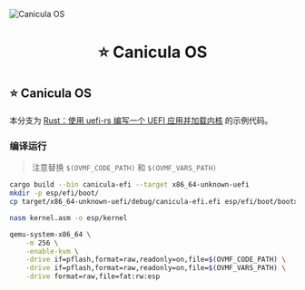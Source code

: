 ![Canicula OS](https://picture.hanbings.com/2024/09/22/f1b8f29c20aba151c2c5e987b2c50ddd.png)

<h1 align="center">⭐ Canicula OS</h1>

## ⭐ Canicula OS

本分支为 [Rust：使用 uefi-rs 编写一个 UEFI 应用并加载内核](https://blog.hanbings.io/posts/rust-uefi-bootloader) 的示例代码。

### 编译运行

> 注意替换 `$(OVMF_CODE_PATH)` 和 `$(OVMF_VARS_PATH)`
> 

```bash
cargo build --bin canicula-efi --target x86_64-unknown-uefi
mkdir -p esp/efi/boot/
cp target/x86_64-unknown-uefi/debug/canicula-efi.efi esp/efi/boot/bootx64.efi

nasm kernel.asm -o esp/kernel

qemu-system-x86_64 \
    -m 256 \
    -enable-kvm \
    -drive if=pflash,format=raw,readonly=on,file=$(OVMF_CODE_PATH) \
    -drive if=pflash,format=raw,readonly=on,file=$(OVMF_VARS_PATH) \
    -drive format=raw,file=fat:rw:esp
```